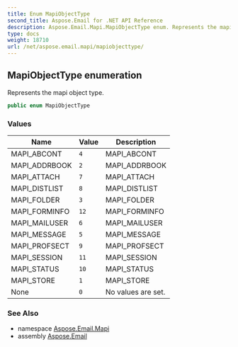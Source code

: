 ```yaml
---
title: Enum MapiObjectType
second_title: Aspose.Email for .NET API Reference
description: Aspose.Email.Mapi.MapiObjectType enum. Represents the mapi object type
type: docs
weight: 18710
url: /net/aspose.email.mapi/mapiobjecttype/
---
```

## MapiObjectType enumeration

Represents the mapi object type.

```csharp
public enum MapiObjectType
```

### Values

| Name | Value | Description |
| --- | --- | --- |
| MAPI_ABCONT | `4` | MAPI_ABCONT |
| MAPI_ADDRBOOK | `2` | MAPI_ADDRBOOK |
| MAPI_ATTACH | `7` | MAPI_ATTACH |
| MAPI_DISTLIST | `8` | MAPI_DISTLIST |
| MAPI_FOLDER | `3` | MAPI_FOLDER |
| MAPI_FORMINFO | `12` | MAPI_FORMINFO |
| MAPI_MAILUSER | `6` | MAPI_MAILUSER |
| MAPI_MESSAGE | `5` | MAPI_MESSAGE |
| MAPI_PROFSECT | `9` | MAPI_PROFSECT |
| MAPI_SESSION | `11` | MAPI_SESSION |
| MAPI_STATUS | `10` | MAPI_STATUS |
| MAPI_STORE | `1` | MAPI_STORE |
| None | `0` | No values are set. |

### See Also

* namespace [Aspose.Email.Mapi](../../aspose.email.mapi/)
* assembly [Aspose.Email](../../)


